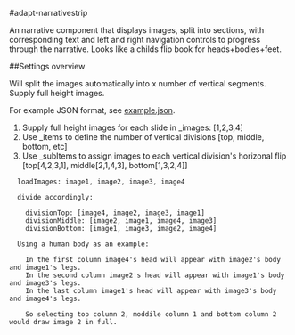 #adapt-narrativestrip

An narrative component that displays images, split into sections, with corresponding text and left and right navigation controls to progress through the narrative. Looks like a childs flip book for heads+bodies+feet.

##Settings overview

Will split the images automatically into x number of vertical segments. Supply full height images.

For example JSON format, see [example.json](https://github.com/cgkineo/adapt-narrativestrip/blob/master/example.json).

1. Supply full height images for each slide in _images: [1,2,3,4]
2. Use _items to define the number of vertical divisions [top, middle, bottom, etc]
3. Use _subItems to assign images to each vertical division's horizonal flip [top[4,2,3,1], middle[2,1,4,3], bottom[1,3,2,4]]
```
  loadImages: image1, image2, image3, image4

  divide accordingly:
  
    divisionTop: [image4, image2, image3, image1]  
    divisionMiddle: [image2, image1, image4, image3]
    divisionBottom: [image1, image3, image2, image4]  
    
  Using a human body as an example:
  
    In the first column image4's head will appear with image2's body and image1's legs.
    In the second column image2's head will appear with image1's body and image3's legs.
    In the last column image1's head will appear with image3's body and image4's legs.
    
    So selecting top column 2, moddile column 1 and bottom column 2 would draw image 2 in full.
  
```

